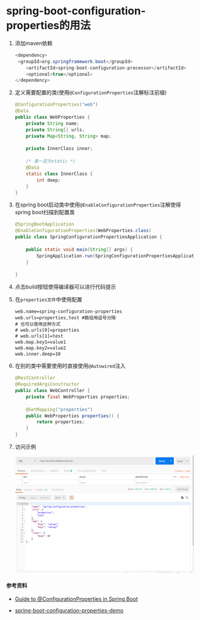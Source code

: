 # spring-boot-configuration-properties的用法

1. 添加maven依赖

   ```java
   <dependency>
   	<groupId>org.springframework.boot</groupId>
       <artifactId>spring-boot-configuration-processor</artifactId>
       <optional>true</optional>
   </dependency>
   ```

2. 定义需要配置的类(使用`@ConfigurationProperties`注解标注前缀)

   ```java
   @ConfigurationProperties("web")
   @Data
   public class WebProperties {
       private String name;
       private String[] urls;
       private Map<String, String> map;
   
       private InnerClass inner;
   
       /* 类一定为static */
       @Data
       static class InnerClass {
           int deep;
       }
   }
   ```

3. 在spring boot启动类中使用`@EnableConfigurationProperties`注解使得spring boot扫描到配置类

   ```java
   @SpringBootApplication
   @EnableConfigurationProperties(WebProperties.class)
   public class SpringConfigurationPropertiesApplication {
   
       public static void main(String[] args) {
           SpringApplication.run(SpringConfigurationPropertiesApplication.class, args);
       }
   
   }
   ```

4. 点击build按钮使得编译器可以进行代码提示

5. 在`properties文件`中使用配置

   ```shell
   web.name=spring-configuration-properties
   web.urls=properties,test #数组用逗号分隔
   # 也可以使用这种方式
   # web.urls[0]=properties
   # web.urls[1]=test
   web.map.key1=value1
   web.map.key2=value2
   web.inner.deep=10
   ```

6. 在别的类中需要使用时直接使用`@Autowired`注入

   ```java
   @RestController
   @RequiredArgsConstructor
   public class WebController {
       private final WebProperties properties;
   
       @GetMapping("properties")
       public WebProperties properties() {
           return properties;
       }
   }
   ```

7. 访问示例

   ![configuration](./configuration.png)


#### 参考资料

* [Guide to @ConfigurationProperties in Spring Boot](https://www.baeldung.com/configuration-properties-in-spring-boot)

* [spring-boot-configuration-properties-demo](https://github.com/callicoder/spring-boot-configuration-properties-demo)
